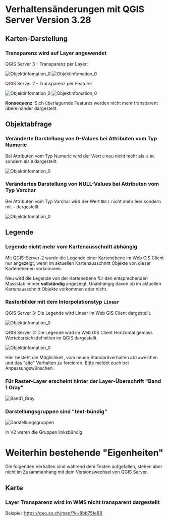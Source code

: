 # Verhaltensänderungen mit QGIS Server Version 3.28

## Karten-Darstellung

### Transparenz wird auf Layer angewendet

QGIS Server 3 - Transparenz per Layer:

![Objektinfomation_0](./pictures/map/Transparenz_obj2.PNG)
![Objektinfomation_0](./pictures/map/Transparenz_obj4.PNG)

QGIS Server 2 - Transparenz per Feature:

![Objektinfomation_0](./pictures/map/Transparenz_obj1.PNG) 
![Objektinfomation_0](./pictures/map/Transparenz_obj3.PNG)

**Konsequenz**: Sich überlagernde Features werden nicht mehr transparent übereinander dargestellt.   

## Objektabfrage

### Veränderte Darstellung von 0-Values bei Attributen vom Typ Numeric

Bei Attributen vom Typ Numeric wird der Wert `0` neu nicht mehr als `0.00` sondern als `0` dargestellt.

![Objektinfomation_0](./pictures/finfo/Objektinfo_numeric.PNG)

### Verändertes Darstellung von NULL-Values bei Attributen vom Typ Varchar

Bei Attributen vom Typ Varchar wird der Wert `NULL` nicht mehr leer sondern mit `-` dargestellt.

![Objektinfomation_0](./pictures/finfo/Objektinfo_NULL.PNG)

## Legende

### Legende nicht mehr vom Kartenausschnitt abhängig

Mit QGIS-Server-2 wurde die Legende einer Kartenebene im Web GIS Client nur angezeigt, wenn im aktuellen Kartenausschnitt Objekte von dieser Kartenebenen vorkommen.

Neu wird die Legende von der Kartenebene für den entsprechenden Massstab immer **vollständig** angezeigt. Unabhängig davon ob im aktuellen Kartenausschnitt Objekte vorkommen oder nicht.

### Rasterbilder mit dem Interpolationstyp `Linear`

QGIS Server 3: Die Legende wird Linear im Web GIS Client dargestellt.

![Objektinfomation_0](./pictures/legend/Legende_Raster_Linear_neu.PNG)

QGIS Server 2: Die Legende wird im Web GIS Client Horizontal gemäss Wertebereichsdefinition im QGIS dargestellt.

![Objektinfomation_0](./pictures/legend/Legende_Raster_Linear_alt.PNG)

Hier besteht die Möglichkeit, vom neuen Standardverhalten abzuweichen und das "alte" Verhalten zu forcieren. Bitte meldet euch bei Anpassungswünschen.

### Für Raster-Layer erscheint hinter der Layer-Überschrift "Band 1 Gray"

![Band1_Gray](pictures/legend/Band1_Gray.PNG)

### Darstellungsgruppen sind "text-bündig"

![Darstellungsgruppen](pictures/legend/Darstellungsgruppen.png)

In V2 waren die Gruppen linksbündig.

# Weiterhin bestehende "Eigenheiten"

Die folgenden Verhalten sind während dem Testen aufgefallen, stehen aber nicht im Zusammenhang mit dem Versionswechsel von QGIS Server.

## Karte

### Layer Transparenz wird im WMS nicht transparent dargestellt

Beispiel: https://geo.so.ch/map/?k=8bb75fe88     
